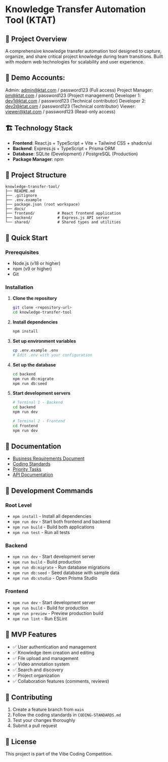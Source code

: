 # Knowledge Transfer Automation Tool (KTAT)

## 🎯 Project Overview

A comprehensive knowledge transfer automation tool designed to capture, organize, and share critical project knowledge during team transitions. Built with modern web technologies for scalability and user experience.

## 🔑 Demo Accounts:
Admin: admin@ktat.com / password123 (Full access)
Project Manager: pm@ktat.com / password123 (Project management)
Developer 1: dev1@ktat.com / password123 (Technical contributor)
Developer 2: dev2@ktat.com / password123 (Technical contributor)
Viewer: viewer@ktat.com / password123 (Read-only access)

## 🏗️ Technology Stack

- **Frontend**: React.js + TypeScript + Vite + Tailwind CSS + shadcn/ui
- **Backend**: Express.js + TypeScript + Prisma ORM
- **Database**: SQLite (Development) / PostgreSQL (Production)
- **Package Manager**: npm

## 📁 Project Structure

```
knowledge-transfer-tool/
├── README.md
├── .gitignore
├── .env.example
├── package.json (root workspace)
├── docs/
├── frontend/          # React frontend application
├── backend/           # Express.js API server
└── shared/            # Shared types and utilities
```

## 🚀 Quick Start

### Prerequisites

- Node.js (v18 or higher)
- npm (v9 or higher)
- Git

### Installation

1. **Clone the repository**
   ```bash
   git clone <repository-url>
   cd knowledge-transfer-tool
   ```

2. **Install dependencies**
   ```bash
   npm install
   ```

3. **Set up environment variables**
   ```bash
   cp .env.example .env
   # Edit .env with your configuration
   ```

4. **Set up the database**
   ```bash
   cd backend
   npm run db:migrate
   npm run db:seed
   ```

5. **Start development servers**
   ```bash
   # Terminal 1 - Backend
   cd backend
   npm run dev

   # Terminal 2 - Frontend
   cd frontend
   npm run dev
   ```

## 📖 Documentation

- [Business Requirements Document](./BRD-README.md)
- [Coding Standards](./CODING-STANDARDS.md)
- [Priority Tasks](./PRIORITY-TASKS.md)
- [API Documentation](./docs/api/)

## 🚀 Development Commands

### Root Level
- `npm install` - Install all dependencies
- `npm run dev` - Start both frontend and backend
- `npm run build` - Build both applications
- `npm run test` - Run all tests

### Backend
- `npm run dev` - Start development server
- `npm run build` - Build production
- `npm run db:migrate` - Run database migrations
- `npm run db:seed` - Seed database with sample data
- `npm run db:studio` - Open Prisma Studio

### Frontend
- `npm run dev` - Start development server
- `npm run build` - Build for production
- `npm run preview` - Preview production build
- `npm run lint` - Run ESLint

## 🎯 MVP Features

- ✅ User authentication and management
- ✅ Knowledge item creation and editing
- ✅ File upload and management
- ✅ Video annotation system
- ✅ Search and discovery
- ✅ Project organization
- ✅ Collaboration features (comments, reviews)

## 🤝 Contributing

1. Create a feature branch from `main`
2. Follow the coding standards in `CODING-STANDARDS.md`
3. Test your changes thoroughly
4. Submit a pull request

## 📄 License

This project is part of the Vibe Coding Competition.
